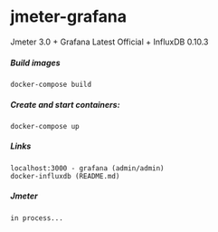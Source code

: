 # jmeter-grafana
Jmeter 3.0 + Grafana Latest Official + InfluxDB 0.10.3

##### Build images
```shell
docker-compose build
```

##### Create and start containers:
```shell
docker-compose up
```

##### Links
```
localhost:3000 - grafana (admin/admin)
docker-influxdb (README.md)
```

##### Jmeter
```
in process...
```